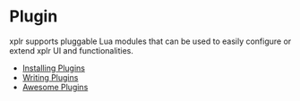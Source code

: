 Plugin
======

xplr supports pluggable Lua modules that can be used to easily configure or
extend xplr UI and functionalities.

- [Installing Plugins][1]
- [Writing Plugins][2]
- [Awesome Plugins][3]


[1]:installing-plugins.md
[2]:writing-plugins.md
[3]:awesome-plugins.md